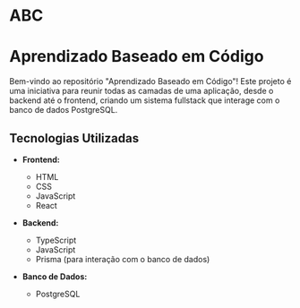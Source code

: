 # ABC
# Aprendizado Baseado em Código

Bem-vindo ao repositório "Aprendizado Baseado em Código"! Este projeto é uma iniciativa para reunir todas as camadas de uma aplicação, desde o backend até o frontend, criando um sistema fullstack que interage com o banco de dados PostgreSQL.

## Tecnologias Utilizadas

- **Frontend:**
  - HTML
  - CSS
  - JavaScript
  - React

- **Backend:**
  - TypeScript
  - JavaScript
  - Prisma (para interação com o banco de dados)

- **Banco de Dados:**
  - PostgreSQL
